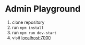 # Admin Playground

1) clone repository
2) run `npm install`
3) run `npm run dev-start`
4) visit [localhost:7000](localhost:7000)
